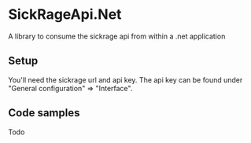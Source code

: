 # SickRageApi.Net
A library to consume the sickrage api from within a .net application

## Setup
You'll need the sickrage url and api key. The api key can be found under "General configuration" => "Interface".


## Code samples

Todo
